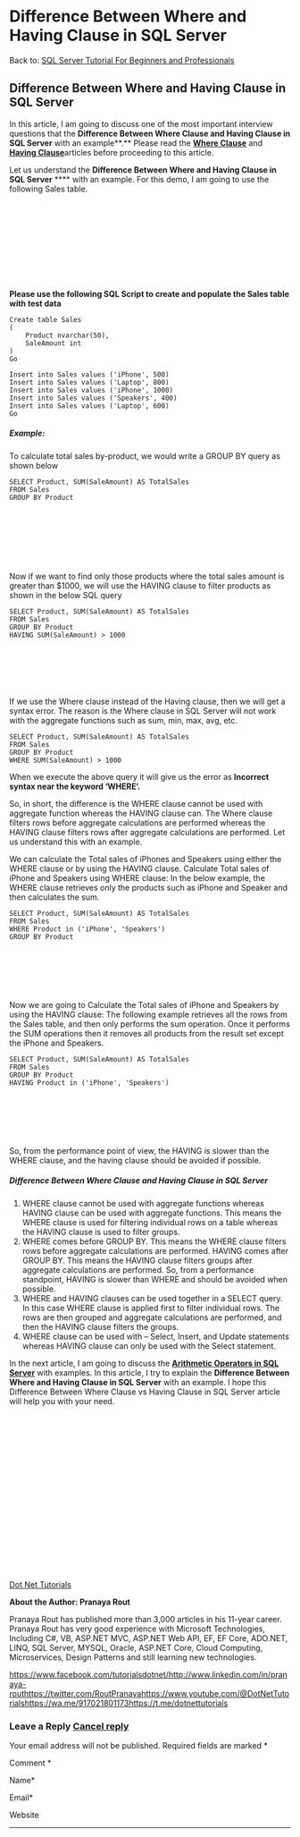 # Difference Between Where and Having Clause in SQL Server

Back to: [SQL Server Tutorial For Beginners and Professionals](https://dotnettutorials.net/course/ms-sql-server/)

## **Difference Between Where and Having Clause in SQL Server**

In this article, I am going to discuss one of the most important interview questions that the **Difference Between Where Clause and Having Clause in SQL Server** with an example**.** Please read the [**Where Clause**](https://dotnettutorials.net/lesson/where-clause-sql-server/) and [**Having Clause**](https://dotnettutorials.net/lesson/having-clause-sql-server/)articles before proceeding to this article.

Let us understand the **Difference Between Where and Having Clause in SQL Server**  **** with an example. For this demo, I am going to use the following Sales table. 

![Difference between where and having clause in SQL Server](data:image/svg+xml,%3Csvg%20xmlns=%22http://www.w3.org/2000/svg%22%20width=%22207%22%20height=%22143%22%3E%3C/svg%3E "Difference between where and having clause in SQL Server")

**Please use the following SQL Script to create and populate the Sales table with test data**

```
Create table Sales
(
    Product nvarchar(50),
    SaleAmount int
)
Go

Insert into Sales values ('iPhone', 500)
Insert into Sales values ('Laptop', 800)
Insert into Sales values ('iPhone', 1000)
Insert into Sales values ('Speakers', 400)
Insert into Sales values ('Laptop', 600)
Go
```

##### **Example:**

To calculate total sales by-product, we would write a GROUP BY query as shown below

```
SELECT Product, SUM(SaleAmount) AS TotalSales
FROM Sales
GROUP BY Product
```

![Difference between where and having clause in SQL Server](data:image/svg+xml,%3Csvg%20xmlns=%22http://www.w3.org/2000/svg%22%20width=%22190%22%20height=%2297%22%3E%3C/svg%3E "Difference between where and having clause in SQL Server")

Now if we want to find only those products where the total sales amount is greater than $1000, we will use the HAVING clause to filter products as shown in the below SQL query

```
SELECT Product, SUM(SaleAmount) AS TotalSales
FROM Sales
GROUP BY Product
HAVING SUM(SaleAmount) > 1000
```

![Difference between where and having clause in SQL Server](data:image/svg+xml,%3Csvg%20xmlns=%22http://www.w3.org/2000/svg%22%20width=%22174%22%20height=%2275%22%3E%3C/svg%3E "Difference between where and having clause in SQL Server")

If we use the Where clause instead of the Having clause, then we will get a syntax error. The reason is the Where clause in SQL Server will not work with the aggregate functions such as sum, min, max, avg, etc.

```
SELECT Product, SUM(SaleAmount) AS TotalSales
FROM Sales
GROUP BY Product
WHERE SUM(SaleAmount) > 1000
```

When we execute the above query it will give us the error as **Incorrect syntax near the keyword ‘WHERE’.**

So, in short, the difference is the WHERE clause cannot be used with aggregate function whereas the HAVING clause can. The Where clause filters rows before aggregate calculations are performed whereas the HAVING clause filters rows after aggregate calculations are performed. Let us understand this with an example. 

We can calculate the Total sales of iPhones and Speakers using either the WHERE clause or by using the HAVING clause. Calculate Total sales of iPhone and Speakers using WHERE clause: In the below example, the WHERE clause retrieves only the products such as iPhone and Speaker and then calculates the sum.

```
SELECT Product, SUM(SaleAmount) AS TotalSales
FROM Sales
WHERE Product in ('iPhone', 'Speakers')
GROUP BY Product
```

![Difference between where and having clause in SQL Server](data:image/svg+xml,%3Csvg%20xmlns=%22http://www.w3.org/2000/svg%22%20width=%22191%22%20height=%2278%22%3E%3C/svg%3E "Difference between where and having clause in SQL Server")

Now we are going to Calculate the Total sales of iPhone and Speakers by using the HAVING clause: The following example retrieves all the rows from the Sales table, and then only performs the sum operation. Once it performs the SUM operations then it removes all products from the result set except the iPhone and Speakers.

```
SELECT Product, SUM(SaleAmount) AS TotalSales
FROM Sales
GROUP BY Product
HAVING Product in ('iPhone', 'Speakers')
```

![Difference between where and having clause in SQL Server](data:image/svg+xml,%3Csvg%20xmlns=%22http://www.w3.org/2000/svg%22%20width=%22203%22%20height=%2278%22%3E%3C/svg%3E "Difference between where and having clause in SQL Server")

So, from the performance point of view, the HAVING is slower than the WHERE clause, and the having clause should be avoided if possible. 

##### **Difference Between Where Clause and Having Clause in SQL Server**

1. WHERE clause cannot be used with aggregate functions whereas HAVING clause can be used with aggregate functions. This means the WHERE clause is used for filtering individual rows on a table whereas the HAVING clause is used to filter groups.
2. WHERE comes before GROUP BY. This means the WHERE clause filters rows before aggregate calculations are performed. HAVING comes after GROUP BY. This means the HAVING clause filters groups after aggregate calculations are performed. So, from a performance standpoint, HAVING is slower than WHERE and should be avoided when possible.
3. WHERE and HAVING clauses can be used together in a SELECT query. In this case WHERE clause is applied first to filter individual rows. The rows are then grouped and aggregate calculations are performed, and then the HAVING clause filters the groups.
4. WHERE clause can be used with – Select, Insert, and Update statements whereas HAVING clause can only be used with the Select statement.

In the next article, I am going to discuss the [**Arithmetic Operators in SQL Server**](https://dotnettutorials.net/lesson/assignment-operator-sql-server/) with examples. In this article, I try to explain the **Difference Between Where and Having Clause in SQL Server** with an example. I hope this Difference Between Where Clause vs Having Clause in SQL Server article will help you with your need.

[![dotnettutorials 1280x720](data:image/svg+xml,%3Csvg%20xmlns=%22http://www.w3.org/2000/svg%22%20width=%221280%22%20height=%22720%22%3E%3C/svg%3E)](https://dotnettutorials.net/pranaya-rout/)

[Dot Net Tutorials](https://dotnettutorials.net/pranaya-rout/)

**About the Author: Pranaya Rout**

Pranaya Rout has published more than 3,000 articles in his 11-year career. Pranaya Rout has very good experience with Microsoft Technologies, Including C#, VB, ASP.NET MVC, ASP.NET Web API, EF, EF Core, ADO.NET, LINQ, SQL Server, MYSQL, Oracle, ASP.NET Core, Cloud Computing, Microservices, Design Patterns and still learning new technologies.

https://www.facebook.com/tutorialsdotnet/http://www.linkedin.com/in/pranaya-routhttps://twitter.com/RoutPranayahttps://www.youtube.com/@DotNetTutorialshttps://wa.me/917021801173https://t.me/dotnettutorials

### Leave a Reply [Cancel reply](/lesson/difference-between-where-and-having-clause-in-sql-server/#respond)

Your email address will not be published. Required fields are marked \*

Comment \* 

Name\*

Email\*

Website

---